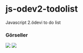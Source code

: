 # js-odev2-todolist
Javascript 2.ödevi to do list
### Görseller 

<image src="./images/home.png">
<image src="./images/todo.png">

